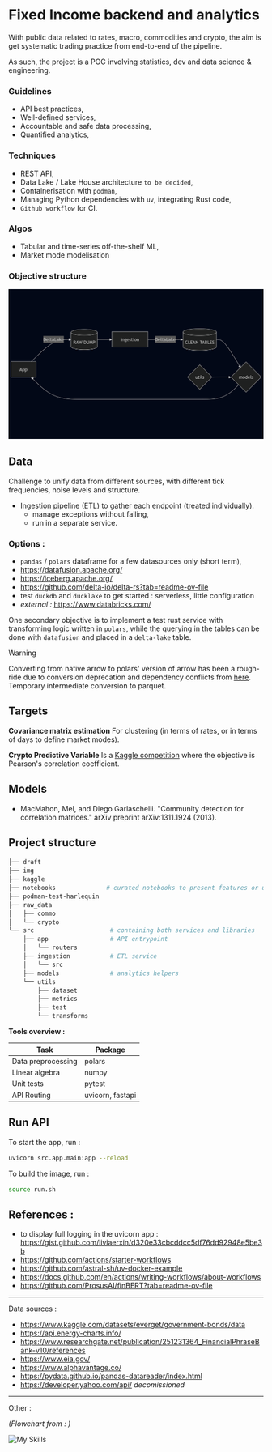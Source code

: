 # Fixed Income backend and analytics

With public data related to rates, macro, commodities and crypto, 
the aim is get systematic trading practice from end-to-end of the pipeline.

As such, the project is a POC involving statistics, dev and data science \& engineering.

### Guidelines
- API best practices,
- Well-defined services,
- Accountable and safe data processing,
- Quantified analytics,

### Techniques
- REST API,
- Data Lake / Lake House architecture `to be decided`,
- Containerisation with `podman`,
- Managing Python dependencies with `uv`, integrating Rust code,
- `Github workflow` for CI.

### Algos
- Tabular and time-series off-the-shelf ML,
- Market mode modelisation

### Objective structure

<img src="img/process_flowchart.png" width="600">


## Data
Challenge to unify data from different sources,
with different tick frequencies, noise levels and structure. 
- Ingestion pipeline (ETL)
to gather each endpoint (treated individually). 
    - manage exceptions without failing,
    - run in a separate service.

### Options :
- `pandas` / `polars` dataframe for a few datasources only (short term),
- https://datafusion.apache.org/
- https://iceberg.apache.org/
- https://github.com/delta-io/delta-rs?tab=readme-ov-file
- test `duckdb` and `ducklake` to get started : serverless, little configuration
- *external :* https://www.databricks.com/ 


One secondary objective is to implement a test rust service 
with transforming logic written in `polars`, 
while the querying in the tables can be done with `datafusion`
and placed in a `delta-lake` table.

> [!WARNING]
> Converting from native arrow to polars' version of arrow has been a rough-ride
> due to conversion deprecation
> and dependency conflicts from [here](https://github.com/delta-io/delta-rs/issues/3391).
> Temporary intermediate conversion to parquet.


## Targets

**Covariance matrix estimation**
For clustering (in terms of rates, or in terms of days to define market modes).

**Crypto Predictive Variable**
Is a [Kaggle competition](https://www.kaggle.com/competitions/drw-crypto-market-prediction/data) 
where the objective is Pearson's correlation coefficient.

## Models

- MacMahon, Mel, and Diego Garlaschelli. "Community detection for correlation matrices." arXiv preprint arXiv:1311.1924 (2013).

## Project structure

```bash
├── draft
├── img
├── kaggle
├── notebooks              # curated notebooks to present features or use-cases
├── podman-test-harlequin
├── raw_data
│   ├── commo
│   └── crypto
└── src                     # containing both services and libraries
    ├── app                 # API entrypoint 
    │   └── routers
    ├── ingestion           # ETL service
    │   └── src
    ├── models              # analytics helpers
    └── utils
        ├── dataset
        ├── metrics
        ├── test
        └── transforms

```

**Tools overview :**

| Task | Package |
| --- | --- |
| Data preprocessing | polars |
| Linear algebra | numpy |
| Unit tests | pytest |
| API Routing | uvicorn, fastapi |


## Run API

To start the app, run :
```bash
uvicorn src.app.main:app --reload
```

To build the image, run :
```bash
source run.sh
```

## References :
- to display full logging in the uvicorn app :
    https://gist.github.com/liviaerxin/d320e33cbcddcc5df76dd92948e5be3b
- https://github.com/actions/starter-workflows
- https://github.com/astral-sh/uv-docker-example
- https://docs.github.com/en/actions/writing-workflows/about-workflows
- https://github.com/ProsusAI/finBERT?tab=readme-ov-file
***

Data sources :
- https://www.kaggle.com/datasets/everget/government-bonds/data
- https://api.energy-charts.info/
- https://www.researchgate.net/publication/251231364_FinancialPhraseBank-v10/references
- https://www.eia.gov/
- https://www.alphavantage.co/
- https://pydata.github.io/pandas-datareader/index.html
- https://developer.yahoo.com/api/ *decomissioned*

***

Other :

*(Flowchart from : )*

![My Skills](https://go-skill-icons.vercel.app/api/icons?i=mermaid)

